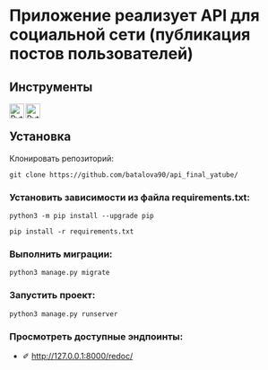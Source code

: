 # Приложение реализует API для социальной сети (публикация постов пользователей) #

## Инструменты ##
[<img align="left" alt="Python" width=26px src="https://img.shields.io/badge/python-%2314354C.svg?style=for-the-badse&logo=python&logoColor=yellow" />](https://www.python.org/)
[<img align="left" alt="Python" width=26px src="https://michaeldc86.github.io/django_rest.png" />](https://www.django-rest-framework.org/)

<br/>

## Установка ##

Клонировать репозиторий:
```shell
git clone https://github.com/batalova90/api_final_yatube/
```
### Установить зависимости из файла requirements.txt: ###
```shell
python3 -m pip install --upgrade pip
```
```shell
pip install -r requirements.txt
```
### Выполнить миграции: ###
```shell
python3 manage.py migrate
```
### Запустить проект: ###
```shell
python3 manage.py runserver
```
### Просмотреть доступные эндпоинты: ###
- ✐ http://127.0.0.1:8000/redoc/
